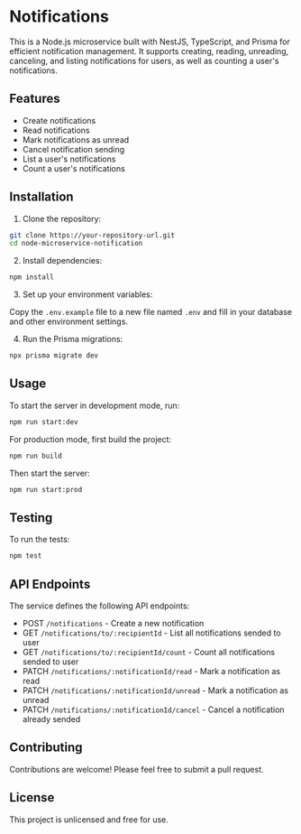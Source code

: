 # Notifications

This is a Node.js microservice built with NestJS, TypeScript, and Prisma for efficient notification management. It supports creating, reading, unreading, canceling, and listing notifications for users, as well as counting a user's notifications.

## Features

- Create notifications
- Read notifications
- Mark notifications as unread
- Cancel notification sending
- List a user's notifications
- Count a user's notifications

## Installation

1. Clone the repository:

```bash
git clone https://your-repository-url.git
cd node-microservice-notification
```

2. Install dependencies:

```bash
npm install
```

3. Set up your environment variables:

Copy the `.env.example` file to a new file named `.env` and fill in your database and other environment settings.

4. Run the Prisma migrations:

```bash
npx prisma migrate dev
```

## Usage

To start the server in development mode, run:

```bash
npm run start:dev
```

For production mode, first build the project:

```bash
npm run build
```

Then start the server:

```bash
npm run start:prod
```

## Testing

To run the tests:

```bash
npm test
```

## API Endpoints

The service defines the following API endpoints:

- POST `/notifications` - Create a new notification
- GET `/notifications/to/:recipientId` - List all notifications sended to user
- GET `/notifications/to/:recipientId/count` - Count all notifications sended to user
- PATCH `/notifications/:notificationId/read` - Mark a notification as read
- PATCH `/notifications/:notificationId/unread` - Mark a notification as unread
- PATCH `/notifications/:notificationId/cancel` - Cancel a notification already sended

## Contributing

Contributions are welcome! Please feel free to submit a pull request.

## License

This project is unlicensed and free for use.
